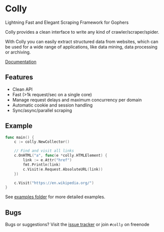 # Colly

Lightning Fast and Elegant Scraping Framework for Gophers

Colly provides a clean interface to write any kind of crawler/scraper/spider.

With Colly you can easily extract structured data from websites, which can be used for a wide range of applications, like data mining, data processing or archiving.


[Documentation](https://godoc.org/github.com/asciimoo/colly)

## Features

 * Clean API
 * Fast (>1k request/sec on a single core)
 * Manage request delays and maximum concurrency per domain
 * Automatic cookie and session handling
 * Sync/async/parallel scraping


## Example

```go
func main() {
	c := colly.NewCollector()

    // Find and visit all links
	c.OnHTML("a", func(e *colly.HTMLElement) {
		link := e.Attr("href")
		fmt.Println(link)
		c.Visit(e.Request.AbsoluteURL(link))
	})

	c.Visit("https://en.wikipedia.org/")
}
```

See [examples folder](https://github.com/asciimoo/colly/tree/master/examples) for more detailed examples.


## Bugs

Bugs or suggestions? Visit the [issue tracker](https://github.com/asciimoo/colly/issues) or join `#colly` on freenode
